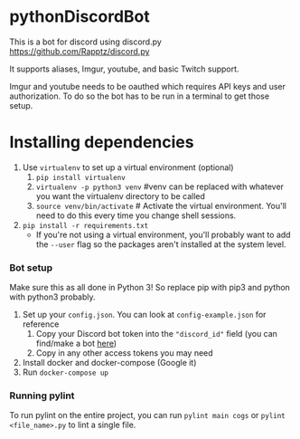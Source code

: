 # pythonDiscordBot

This is a bot for discord using discord.py https://github.com/Rapptz/discord.py

It supports aliases, Imgur, youtube, and basic Twitch support.

Imgur and youtube needs to be oauthed which requires API keys and user authorization. To do so the
bot has to be run in a terminal to get those setup.

# Installing dependencies
1. Use `virtualenv` to set up a virtual environment (optional)
    1. `pip install virtualenv`
    2. `virtualenv -p python3 venv` #venv can be replaced with whatever you want the virtualenv directory to be called
    3. `source venv/bin/activate` # Activate the virtual environment. You'll need to do this every time you change shell sessions.
2. `pip install -r requirements.txt`
    * If you're not using a virtual environment, you'll probably want to add the `--user` flag so the packages aren't installed at the system level.
### Bot setup
Make sure this as all done in Python 3! So replace pip with pip3 and python with python3 probably.
1. Set up your `config.json`. You can look at `config-example.json` for reference
    1. Copy your Discord bot token into the `"discord_id"` field (you can find/make a bot [here](https://discordapp.com/developers/applications/))
    2. Copy in any other access tokens you may need
2. Install docker and docker-compose (Google it)
3. Run `docker-compose up`

### Running pylint
To run pylint on the entire project, you can run `pylint main cogs` or `pylint <file_name>.py` to lint a single file.

